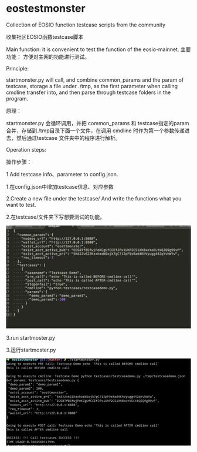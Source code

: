 # eostestmonster
Collection of EOSIO function testcase scripts from the community

收集社区EOSIO函数testcase脚本

Main function: it is convenient to test the function of the eosio-mainnet.
主要功能：
    方便对主网的功能进行测试。

Principle:

startmonster.py will call, and combine common_params and the param of testcase, storage a file under ./tmp, as the first parameter when calling cmdline transfer into, and then parse through testcase folders in the program.


原理：

startmonster.py 会循环调用，并把 common_params 和 testcase指定的param合并，存储到./tmp目录下面一个文件，在调用 cmdline 时作为第一个参数传递进去，然后通过testcase 文件夹中的程序进行解析。

Operation steps:

操作步骤：

1.Add testcase info、parameter to config.json.

1.在config.json中增加testcase信息、对应参数

2.Create a new file under the testcase/ And write the functions what you want to test.

2.在testcase/文件夹下写想要测试的功能。



![image](./image/config.png)

3.run startmoster.py

3.运行startmoster.py

![image](./image/startmonster.png)
